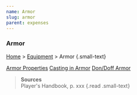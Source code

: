 ```yaml
---
name: Armor
slug: armor
parent: expenses
---
```

### Armor
[Home](dm-operations-center) > [Equipment](equipment) > Armor {.small-text}

<div class="menu-container">
    <a href="armor-properties">Armor Properties</a>
    <a href="casting-in-armor">Casting in Armor</a>
    <a href="don-doff-armor">Don/Doff Armor</a>
</div>

> **Sources** <br/>
> Player's Handbook, p. xxx
{.read .small-text}

